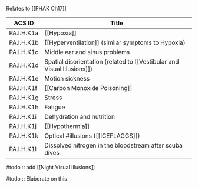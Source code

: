 Relates to [[PHAK Ch17]]

| ACS ID     | Title                                                   |
| ---------- | ------------------------------------------------------- |
| PA.I.H.K1a | [[Hypoxia]]                                                 |
| PA.I.H.K1b | [[Hyperventilation]] (similar symptoms to Hypoxia)                                        |
| PA.I.H.K1c | Middle ear and sinus problems                           |
| PA.I.H.K1d | Spatial disorientation (related to [[Vestibular and Visual Illusions]])                                 |
| PA.I.H.K1e | Motion sickness                                         |
| PA.I.H.K1f | [[Carbon Monoxide Poisoning]]                               |
| PA.I.H.K1g | Stress                                                  |
| PA.I.H.K1h | Fatigue                                                 |
| PA.I.H.K1i | Dehydration and nutrition                               |
| PA.I.H.K1j | [[Hypothermia]]                                             |
| PA.I.H.K1k | Optical #illusions ([[ICEFLAGGS]])                                       |
| PA.I.H.K1l | Dissolved nitrogen in the bloodstream after scuba dives |

#todo :: add [[Night Visual Illusions]]

#todo :: Elaborate on this

